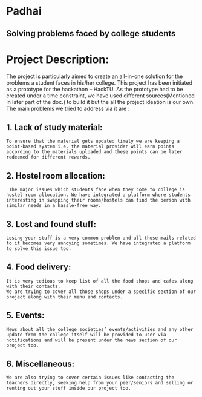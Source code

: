 # Padhai

## Solving problems faced by college students

# Project Description:

<p/>The project is particularly aimed to create an all-in-one solution for the problems a student faces in his/her college. This project has been initiated as a prototype for the hackathon – HackTU. As the prototype had to be created under a time constraint, we have used different sources(Mentioned in later part of the doc.) to build it but the all the project ideation is our own. 
The main problems we tried to address via it are :

## 1. Lack of study material:

    To ensure that the material gets updated timely we are keeping a point-based system i.e. the material provider will earn points according to the materials uploaded and these points can be later redeemed for different rewards.

## 2. Hostel room allocation:

     The major issues which students face when they come to college is hostel room allocation. We have integrated a platform where students interesting in swapping their rooms/hostels can find the person with similar needs in a hassle-free way.

## 3. Lost and found stuff:

    Losing your stuff is a very common problem and all those mails related to it becomes very annoying sometimes. We have integrated a platform to solve this issue too.

## 4. Food delivery:

    It is very tedious to keep list of all the food shops and cafes along with their contacts.
    We are trying to cover all those shops under a specific section of our project along with their menu and contacts.

## 5. Events:

    News about all the college societies’ events/activities and any other update from the college itself will be provided to user via notifications and will be present under the news section of our project too.

## 6. Miscellaneous:

    We are also trying to cover certain issues like contacting the teachers directly, seeking help from your peer/seniors and selling or renting out your stuff inside our project too.
<p/>
